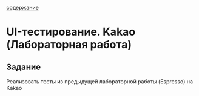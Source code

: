 [содержание](../readme.md)

# UI-тестирование. Kakao (Лабораторная работа)

## Задание

Реализовать тесты из предыдущей лабораторной работы (Espresso) на Kakao

